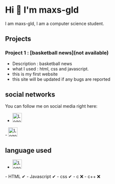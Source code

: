 # Hi 👋 I'm maxs-gld

I am maxs-gld, I am a computer science student.

## Projects

### Project 1 : [basketball news](not available)
- Description : basketball news
- what I used : html, css and javascript.
- this is my first website
- this site will be updated if any bugs are reported


## social networks

You can follow me on social media right here:

- <a href="https://twitter.com/max49x2">
  <img src="https://img.freepik.com/vecteurs-premium/icone-carree-du-logo-twitter_444390-7003.jpg?size=626&ext=jpg" alt="Logo de GitHub" width="30" height="30">
</a>
- <a href="https://www.instagram.com/maxs_gld/">
  <img src="https://www.unipile.com/wp-content/uploads/2022/09/logo_instagram.png" alt="Logo de GitHub" width="30" height="30">
</a>

## language used
- <a href="https://www.python.org/">
  <img src="https://s3.dualstack.us-east-2.amazonaws.com/pythondotorg-assets/media/community/logos/python-logo-only.png" alt="Logo de Python"✔ width="30" height="30">
</a>
- HTML ✔
- Javascript ✔
- css ✔
- c ❌
- c++ ❌


